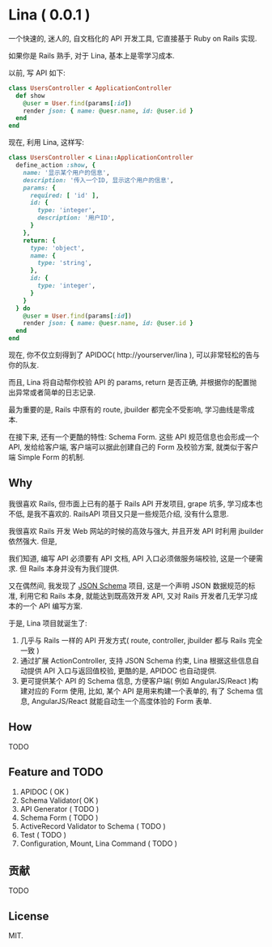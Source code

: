# Lina ( 0.0.1 )

一个快速的, 迷人的, 自文档化的 API 开发工具, 它直接基于 Ruby on Rails 实现.

如果你是 Rails 熟手, 对于 Lina, 基本上是零学习成本.

以前, 写 API 如下:

```ruby
class UsersController < ApplicationController
  def show
    @user = User.find(params[:id])
    render json: { name: @uesr.name, id: @user.id }
  end
end
```

现在, 利用 Lina, 这样写:

```ruby
class UsersController < Lina::ApplicationController
  define_action :show, {
    name: '显示某个用户的信息',
    description: '传入一个ID, 显示这个用户的信息',
    params: {
      required: [ 'id' ],
      id: {
        type: 'integer',
        description: '用户ID',
      }
    },
    return: {
      type: 'object',
      name: {
        type: 'string',
      },
      id: {
        type: 'integer',
      }
    }
  } do
    @user = User.find(params[:id])
    render json: { name: @uesr.name, id: @user.id }
  end
end
```

现在, 你不仅立刻得到了 APIDOC( http://yourserver/lina ), 可以非常轻松的告与你的队友.

而且, Lina 将自动帮你校验 API 的 params, return 是否正确, 并根据你的配置抛出异常或者简单的日志记录.

最为重要的是, Rails 中原有的 route, jbuilder 都完全不受影响, 学习曲线是零成本.

在接下来, 还有一个更酷的特性: Schema Form. 这些 API 规范信息也会形成一个 API, 发给给客户端, 客户端可以据此创建自己的 Form 及校验方案, 就类似于客户端 Simple Form 的机制.

## Why

我很喜欢 Rails, 但市面上已有的基于 Rails API 开发项目, grape 坑多, 学习成本也不低, 是我不喜欢的. RailsAPI 项目又只是一些规范介绍, 没有什么意思.

我很喜欢 Rails 开发 Web 网站的时候的高效与强大, 并且开发 API 时利用 jbuilder 依然强大. 但是,

我们知道, 编写 API 必须要有 API 文档, API 入口必须做服务端校验, 这是一个硬需求. 但 Rails 本身并没有为我们提供.

又在偶然间, 我发现了 [JSON Schema](http://json-schema.org) 项目, 这是一个声明 JSON 数据规范的标准, 利用它和 Rails 本身, 就能达到既高效开发 API, 又对 Rails 开发者几无学习成本的一个 API 编写方案.

于是, Lina 项目就诞生了:

1. 几乎与 Rails 一样的 API 开发方式( route, controller, jbuilder 都与 Rails 完全一致 )
2. 通过扩展 ActionController, 支持 JSON Schema 约束, Lina 根据这些信息自动提供 API 入口与返回值校验, 更酷的是, APIDOC 也自动提供.
3. 更可提供某个 API 的 Schema 信息, 方便客户端( 例如 AngularJS/React )构建对应的 Form 使用, 比如, 某个 API 是用来构建一个表单的, 有了 Schema 信息, AngularJS/React 就能自动生一个高度体验的 Form 表单.

## How

TODO

## Feature and TODO

1. APIDOC ( OK )
2. Schema Validator( OK )
3. API Generator ( TODO )
4. Schema Form ( TODO )
5. ActiveRecord Validator to Schema ( TODO )
6. Test ( TODO )
7. Configuration, Mount, Lina Command ( TODO )


## 贡献

TODO

## License

MIT.
